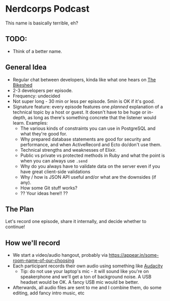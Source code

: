 # Nerdcorps Podcast

This name is basically terrible, eh?

## TODO:

- Think of a better name.

## General Idea

- Regular chat between developers, kinda like what one hears on [The Bikeshed](http://bikeshed.fm/)
- 2-3 developers per episode.
- Frequency: undecided
- Not super long - 30 min or less per episode. 5min is OK if it's good.
- Signature feature: every episode features one *planned* explanation of a technical topic by a host or guest. It doesn't have to be huge or in-depth, as long as there's something concrete that the listener would learn. Examples:
  - The various kinds of constraints you can use in PostgreSQL and what they're good for.
  - Why prepared database statements are good for security and performance, and when ActiveRecord and Ecto do/don't use them.
  - Technical strengths and weaknesses of Elixir.
  - Public vs private vs protected methods in Ruby and what the point is when you can always use `.send`
  - Why do you always have to validate data on the server even if you have great client-side validations
  - Why / how is JSON API useful and/or what are the downsides (if any).
  - How some Git stuff works?
  - ?? Your ideas here!! ??

## The Plan

Let's record one episode, share it internally, and decide whether to continue!

## How we'll record

- We start a video/audio hangout, probably via https://appear.in/some-room-name-of-our-choosing
- Each participant records their own audio using something like [Audacity](http://www.audacityteam.org/)
  - Tip: do not use your laptop's mic - it will sound like you're on speakerphone and we'll get a ton of background noise. A USB headset would be OK. A fancy USB mic would be better.
- Afterwards, all audio files are sent to me and I combine them, do some editing, add fancy intro music, etc
